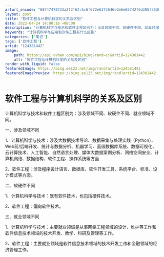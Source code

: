 ```yaml
---
arturl_encode: "68747470733a2f2f62:6c6f672e6373646e2e6e65742f6d305f35363534313739332f:61727469636c652f64657461696c732f313234333831343432"
layout: post
title: "软件工程与计算机科学的关系及区别"
date: 2022-04-24 14:00:16 +08:00
description: "计算机科学与技术和软件工程区别为：涉及领域不同、软硬件不同、就业领域不同。一、涉及领域不同1、计算机"
keywords: "计算机科学与应用和软件工程有什么区别"
categories: ['笔记']
tags: ['软件工程']
artid: "124381442"
image:
    path: https://api.vvhan.com/api/bing?rand=sj&artid=124381442
    alt: "软件工程与计算机科学的关系及区别"
render_with_liquid: false
featuredImage: https://bing.ee123.net/img/rand?artid=124381442
featuredImagePreview: https://bing.ee123.net/img/rand?artid=124381442
---
```


# 软件工程与计算机科学的关系及区别

计算机科学与技术和软件工程区别为：涉及领域不同、软硬件不同、就业领域不同。

一、涉及领域不同

1、计算机科学与技术：涉及大数据技术导论、数据采集与处理实践（Python）、Web前/后端开发、统计与数据分析、机器学习、高级数据库系统、数据可视化、云计算技术、人工智能、自然语言处理、媒体大数据案例分析、网络空间安全、计算机网络、数据结构、软件工程、操作系统等方面

2、软件工程：涉及程序设计语言、数据库、软件开发工具、系统平台、标准、设计模式等方面。

二、软硬件不同

1、计算机科学与技术：既有软件技术，也包括硬件技术。

2、软件工程：偏向软件技术。

三、就业领域不同

1、计算机科学与技术：主要就业领域是从事网络工程领域的设计、维护等工作和软件信息技术领域的技术开发、教学、科研及管理等工作。

2、软件工程：主要就业领域是软件信息技术领域的技术开发工作和金融领域的经济管理工作。